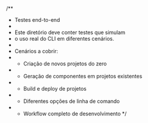 /\*\*

-   Testes end-to-end
-
-   Este diretório deve conter testes que simulam
-   o uso real do CLI em diferentes cenários.
-
-   Cenários a cobrir:
-   -   Criação de novos projetos do zero
-   -   Geração de componentes em projetos existentes
-   -   Build e deploy de projetos
-   -   Diferentes opções de linha de comando
-   -   Workflow completo de desenvolvimento
        \*/
